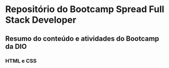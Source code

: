 # Repositório do Bootcamp Spread Full Stack Developer

## Resumo do conteúdo e atividades do Bootcamp da DIO

### HTML e CSS
